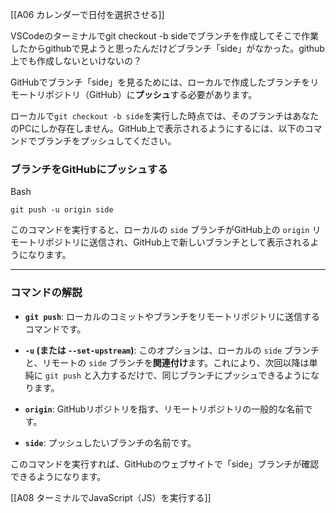 [[A06 カレンダーで日付を選択させる]]

VSCodeのターミナルでgit checkout -b sideでブランチを作成してそこで作業したからgithubで見ようと思ったんだけどブランチ「side」がなかった。github上でも作成しないといけないの？

GitHubでブランチ「side」を見るためには、ローカルで作成したブランチをリモートリポジトリ（GitHub）に**プッシュ**する必要があります。

ローカルで`git checkout -b side`を実行した時点では、そのブランチはあなたのPCにしか存在しません。GitHub上で表示されるようにするには、以下のコマンドでブランチをプッシュしてください。

### ブランチをGitHubにプッシュする

Bash

```
git push -u origin side
```

このコマンドを実行すると、ローカルの `side` ブランチがGitHub上の `origin` リモートリポジトリに送信され、GitHub上で新しいブランチとして表示されるようになります。

---

### コマンドの解説

- **`git push`**: ローカルのコミットやブランチをリモートリポジトリに送信するコマンドです。
    
- **`-u` (または `--set-upstream`)**: このオプションは、ローカルの `side` ブランチと、リモートの `side` ブランチを**関連付け**ます。これにより、次回以降は単純に `git push` と入力するだけで、同じブランチにプッシュできるようになります。
    
- **`origin`**: GitHubリポジトリを指す、リモートリポジトリの一般的な名前です。
    
- **`side`**: プッシュしたいブランチの名前です。
    

このコマンドを実行すれば、GitHubのウェブサイトで「side」ブランチが確認できるようになります。

[[A08 ターミナルでJavaScript（JS）を実行する]]

